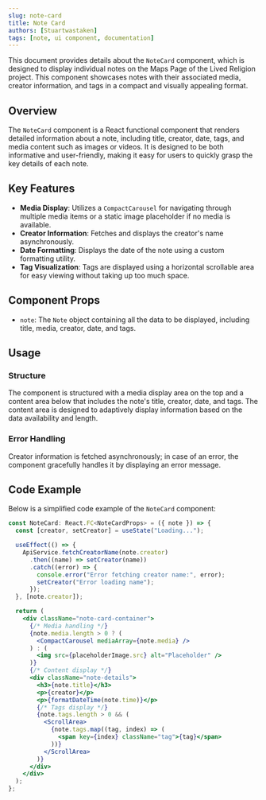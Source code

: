 ```yaml
---
slug: note-card
title: Note Card
authors: [Stuartwastaken]
tags: [note, ui component, documentation]
---
```


This document provides details about the `NoteCard` component, which is designed to display individual notes on the Maps Page of the Lived Religion project. This component showcases notes with their associated media, creator information, and tags in a compact and visually appealing format.

## Overview

The `NoteCard` component is a React functional component that renders detailed information about a note, including title, creator, date, tags, and media content such as images or videos. It is designed to be both informative and user-friendly, making it easy for users to quickly grasp the key details of each note.

## Key Features

- **Media Display**: Utilizes a `CompactCarousel` for navigating through multiple media items or a static image placeholder if no media is available.
- **Creator Information**: Fetches and displays the creator's name asynchronously.
- **Date Formatting**: Displays the date of the note using a custom formatting utility.
- **Tag Visualization**: Tags are displayed using a horizontal scrollable area for easy viewing without taking up too much space.

## Component Props

- `note`: The `Note` object containing all the data to be displayed, including title, media, creator, date, and tags.

## Usage

### Structure

The component is structured with a media display area on the top and a content area below that includes the note's title, creator, date, and tags. The content area is designed to adaptively display information based on the data availability and length.

### Error Handling

Creator information is fetched asynchronously; in case of an error, the component gracefully handles it by displaying an error message.

## Code Example

Below is a simplified code example of the `NoteCard` component:

```jsx
const NoteCard: React.FC<NoteCardProps> = ({ note }) => {
  const [creator, setCreator] = useState("Loading...");

  useEffect(() => {
    ApiService.fetchCreatorName(note.creator)
      .then((name) => setCreator(name))
      .catch((error) => {
        console.error("Error fetching creator name:", error);
        setCreator("Error loading name");
      });
  }, [note.creator]);

  return (
    <div className="note-card-container">
      {/* Media handling */}
      {note.media.length > 0 ? (
        <CompactCarousel mediaArray={note.media} />
      ) : (
        <img src={placeholderImage.src} alt="Placeholder" />
      )}
      {/* Content display */}
      <div className="note-details">
        <h3>{note.title}</h3>
        <p>{creator}</p>
        <p>{formatDateTime(note.time)}</p>
        {/* Tags display */}
        {note.tags.length > 0 && (
          <ScrollArea>
            {note.tags.map((tag, index) => (
              <span key={index} className="tag">{tag}</span>
            ))}
          </ScrollArea>
        )}
      </div>
    </div>
  );
};
```